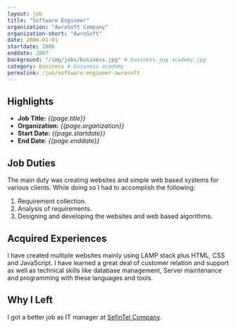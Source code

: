 ```yaml
---
layout: job
title: "Software Engineer"
organization: "AwroSoft Company"
organization-short: "AwroSoft"
date: 2006-01-01
startdate: 2006
enddate: 2007
background: "/img/jobs/business.jpg" # business.jpg academy.jpg
category: business # business academy
permalink: /job/software-engineer-awrosoft
---
```


## Highlights

- **Job Title:** _{{page.title}}_
- **Organization:** _{{page.organization}}_
- **Start Date:** _{{page.startdate}}_
- **End Date**: _{{page.enddate}}_

## Job Duties

The main duty was creating websites and simple web based systems for various clients. While doing so I had to accomplish the following:

1. Requirement collection.
1. Analysis of requirements.
1. Designing and developing the websites and web based algorithms.

## Acquired Experiences

I have created multiple websites mainly using LAMP stack plus HTML, CSS and JavaScript. I have learned a great deal of customer relation and support as well as technical skills like database management, Server maintenance and programming with these languages and tools.

## Why I Left

I got a better job as IT manager at [SefinTel Company](/jobs/it-manager).
